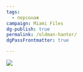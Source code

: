 ```yaml
---
tags:
  - персонаж
campaign: Miami Files
dg-publish: true
permalink: /oldman-hanter/
dgPassFrontmatter: true

---
```


![](https://foundry.owlbeardm.com/dresden/report.webp)